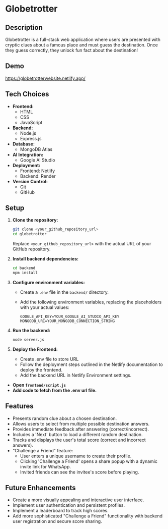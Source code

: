 # Globetrotter

## Description

Globetrotter is a full-stack web application where users are presented with cryptic clues about a famous place and must guess the destination. Once they guess correctly, they unlock fun fact about the destination!

## Demo

https://globetrotterwebsite.netlify.app/

## Tech Choices

*   **Frontend:**
    *   HTML
    *   CSS
    *   JavaScript
*   **Backend:**
    *   Node.js
    *   Express.js
*   **Database:**
    *   MongoDB Atlas
*   **AI Integration:**
    *   Google AI Studio
*   **Deployment:**
    *   Frontend: Netlify
    *   Backend: Render
*   **Version Control:**
    *   Git
    *   GitHub

## Setup

1.  **Clone the repository:**

    ```bash
    git clone <your_github_repository_url>
    cd globetrotter
    ```

    Replace `<your_github_repository_url>` with the actual URL of your GitHub repository.

2.  **Install backend dependencies:**

    ```bash
    cd backend
    npm install
    ```

3.  **Configure environment variables:**

    *   Create a `.env` file in the `backend/` directory.
    *   Add the following environment variables, replacing the placeholders with your actual values:

        ```
        GOOGLE_API_KEY=YOUR_GOOGLE_AI_STUDIO_API_KEY
        MONGODB_URI=YOUR_MONGODB_CONNECTION_STRING
        ```

4.  **Run the backend:**

    ```bash
    node server.js
    ```

5.  **Deploy the Frontend:**

    * Create .env file to store URL 
    * Follow the deployment steps outlined in the Netlify documentation to deploy the frontend.
    *  Add the backend URL in Netlify Environment settings.
*   **Open `frontend/script.js`**
*   **Add code to fetch from the .env url file.**

## Features

*   Presents random clue about a chosen destination.
*   Allows users to select from multiple possible destination answers.
*   Provides immediate feedback after answering (correct/incorrect).
*   Includes a 'Next' button to load a different random destination.
*   Tracks and displays the user's total score (correct and incorrect answers).
*   "Challenge a Friend" feature:
    *   User enters a unique username to create their profile.
    *   Clicking 'Challenge a Friend' opens a share popup with a dynamic invite link for WhatsApp.
    *   Invited friends can see the invitee's score before playing.

## Future Enhancements

*   Create a more visually appealing and interactive user interface.
*   Implement user authentication and persistent profiles.
*   Implement a leaderboard to track high scores.
*   Add more sophisticated "Challenge a Friend" functionality with backend user registration and secure score sharing.